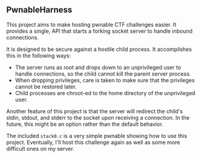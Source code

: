 ## PwnableHarness

This project aims to make hosting pwnable CTF challenges easier. It provides a single, API that starts a forking socket server to handle inbound connections.

It is designed to be secure against a hostile child process. It accompilshes this in the following ways:

* The server runs as root and drops down to an unprivileged user to handle connections, so the child cannot kill the parent server process.
* When dropping privileges, care is taken to make sure that the privileges cannot be restored later.
* Child processes are chroot-ed to the home directory of the unprivileged user.

Another feature of this project is that the server will redirect the child's stdin, stdout, and stderr to the socket upon receiving a connection. In the future, this might be an option rather than the default behavior.

The included `stack0.c` is a very simple pwnable showing how to use this project. Eventually, I'll host this challenge again as well as some more difficult ones on my server.
